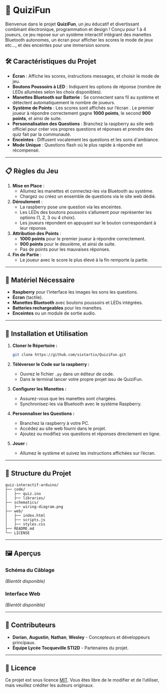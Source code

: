 
# 🎲 QuiziFun

Bienvenue dans le projet **QuiziFun**, un jeu éducatif et divertissant combinant électronique, programmation et design ! Conçu pour 1 à 4 joueurs, ce jeu repose sur un système interactif intégrant des manettes Bluetooth autonomes, un écran pour afficher les scores le mode de jeux etc..., et des enceintes pour une immersion sonore.

## 🛠️ Caractéristiques du Projet

- **Écran** : Affiche les scores, instructions messages, et choisir le mode de jeu.
- **Boutons Poussoirs à LED** : Indiquent les options de réponse (nombre de LEDs allumées selon les choix disponibles).
- **Manettes Bluetooth sur Batterie** : Se connectent sans fil au système et détectent automatiquement le nombre de joueurs.
- **Système de Points** : Les scores sont affichés sur l’écran . Le premier joueur à répondre correctement gagne **1000 points**, le second **900 points**, et ainsi de suite.
- **Personnalisation des Questions** : Branchez la raspberry au site web officiel pour créer vos propres questions et réponses et prendre des quiz fait par la communauté.
- **Enceintes** : Diffusent vocalement les questions et les sons d'ambiance.
- **Mode Unique** : Questions flash où le plus rapide à répondre est récompensé.

---

## 📋 Règles du Jeu

1. **Mise en Place** :
   - Allumez les manettes et connectez-les via Bluetooth au système.
   - Chargez ou créez un ensemble de questions via le site web dédié.
2. **Déroulement** :
   - La raspberry pose une question via les enceintes.
   - Les LEDs des boutons poussoirs s’allument pour représenter les options (1, 2, 3 ou 4 choix).
   - Les joueurs répondent en appuyant sur le bouton correspondant à leur réponse.
3. **Attribution des Points** :
   - **1000 points** pour le premier joueur à répondre correctement.
   - **900 points** pour le deuxième, et ainsi de suite.
   - Pas de points pour les mauvaises réponses.
4. **Fin de Partie** :
   - Le joueur avec le score le plus élevé à la fin remporte la partie.

---

## 🔧 Matériel Nécessaire

- **Raspberry** pour l'interface les images les sons les questions.
- **Écran** (tactile).
- **Manettes Bluetooth** avec boutons poussoirs et LEDs intégrées.
- **Batteries rechargeables** pour les manettes.
- **Enceintes** ou un module de sortie audio.

---

## 🚀 Installation et Utilisation

1. **Cloner le Répertoire :**
   ```bash
   git clone https://github.com/sixtartix/QuiziFun.git
   ```

2. **Téléverser le Code sur la raspberry :**
   - Ouvrez le fichier `.py` dans un éditeur de code.
   - Dans le terminal lancer votre propre projet issu de QuiziFun.

3. **Configurer les Manettes :**
   - Assurez-vous que les manettes sont chargées.
   - Synchronisez-les via Bluetooth avec le système Raspberry.

4. **Personnaliser les Questions :**
   - Branchez la raspberry à votre PC.
   - Accédez au site web fourni dans le projet.
   - Ajoutez ou modifiez vos questions et réponses directement en ligne.

5. **Jouer :**
   - Allumez le système et suivez les instructions affichées sur l’écran.

---

## 📂 Structure du Projet

```
quiz-interactif-arduino/
├── code/
│   ├── quiz.ino
│   ├── libraries/
├── schematics/
│   ├── wiring-diagram.png
├── web/
│   ├── index.html
│   ├── scripts.js
│   ├── styles.css
├── README.md
└── LICENSE
```

---

## 🖼️ Aperçus

### Schéma du Câblage
_(Bientôt disponible)_

### Interface Web
_(Bientôt disponible)_

---

## 🤝 Contributeurs

- **Dorian**, **Augustin**, **Nathan**, **Wesley** - Concepteurs et développeurs principaux.
- **Équipe Lycée Tocqueville STI2D** - Partenaires du projet.

---

## 📜 Licence

Ce projet est sous licence [MIT](LICENSE). Vous êtes libre de le modifier et de l’utiliser, mais veuillez créditer les auteurs originaux.
